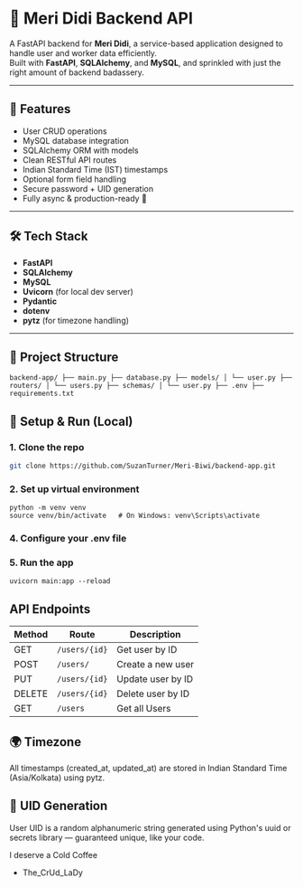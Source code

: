 # 💍 Meri Didi Backend API

A FastAPI backend for **Meri Didi**, a service-based application designed to handle user and worker data efficiently.  
Built with **FastAPI**, **SQLAlchemy**, and **MySQL**, and sprinkled with just the right amount of backend badassery.  

---

## 🚀 Features

- User CRUD operations
- MySQL database integration
- SQLAlchemy ORM with models
- Clean RESTful API routes
- Indian Standard Time (IST) timestamps
- Optional form field handling
- Secure password + UID generation
- Fully async & production-ready 🍃

---

## 🛠️ Tech Stack

- **FastAPI**
- **SQLAlchemy**
- **MySQL**
- **Uvicorn** (for local dev server)
- **Pydantic**
- **dotenv**
- **pytz** (for timezone handling)

---

## 📁 Project Structure
`
backend-app/
├── main.py
├── database.py
├── models/
│ └── user.py
├── routers/
│ └── users.py
├── schemas/
│ └── user.py
├── .env
├── requirements.txt
`

## 🧪 Setup & Run (Local)

### 1. Clone the repo

```bash
git clone https://github.com/SuzanTurner/Meri-Biwi/backend-app.git
```

### 2. Set up virtual environment
```
python -m venv venv
source venv/bin/activate   # On Windows: venv\Scripts\activate
```

### 4. Configure your .env file
### 5. Run the app
```
uvicorn main:app --reload
 ```

## API Endpoints

| Method | Route         | Description         |
| ------ | ------------- | ------------------- |
| GET    | `/users/{id}` | Get user by ID      |
| POST   | `/users/`     | Create a new user   |
| PUT    | `/users/{id}` | Update user by ID   |
| DELETE | `/users/{id}` | Delete user by ID   |
| GET    | `/users`   | Get all Users |

## 🌍 Timezone
All timestamps (created_at, updated_at) are stored in Indian Standard Time (Asia/Kolkata) using pytz.

## 🧠 UID Generation
User UID is a random alphanumeric string generated using Python's uuid or secrets library — guaranteed unique, like your code.


I deserve a Cold Coffee
- The_CrUd_LaDy

